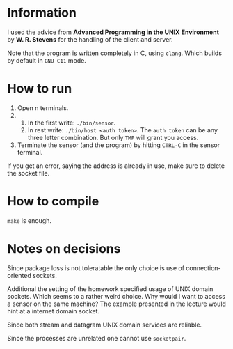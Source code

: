 # Information

I used the advice from **Advanced Programming in the UNIX Environment** by **W.
R. Stevens** for the handling of the client and server.

Note that the program is written completely in C, using `clang`. Which builds by
default in `GNU C11` mode.

# How to run

1. Open n terminals.
2.
   1. In the first write: `./bin/sensor`.
   1. In rest write: `./bin/host <auth token>`.
      The `auth token` can be any three letter combination. But only `TMP` will grant you access.
3. Terminate the sensor (and the program) by hitting `CTRL-C` in the sensor terminal.

If you get an error, saying the address is already in use, make sure to delete the socket file.

# How to compile

`make` is enough.

# Notes on decisions

Since package loss is not toleratable the only choice is use of connection-oriented
sockets.

Additional the setting of the homework specified usage of UNIX domain sockets. Which seems to a rather weird choice. Why would I want to access a sensor on the same machine? The example presented in the lecture would hint at a internet domain socket.

Since both stream and datagram UNIX domain services are reliable.

Since the processes are unrelated one cannot use `socketpair`.

